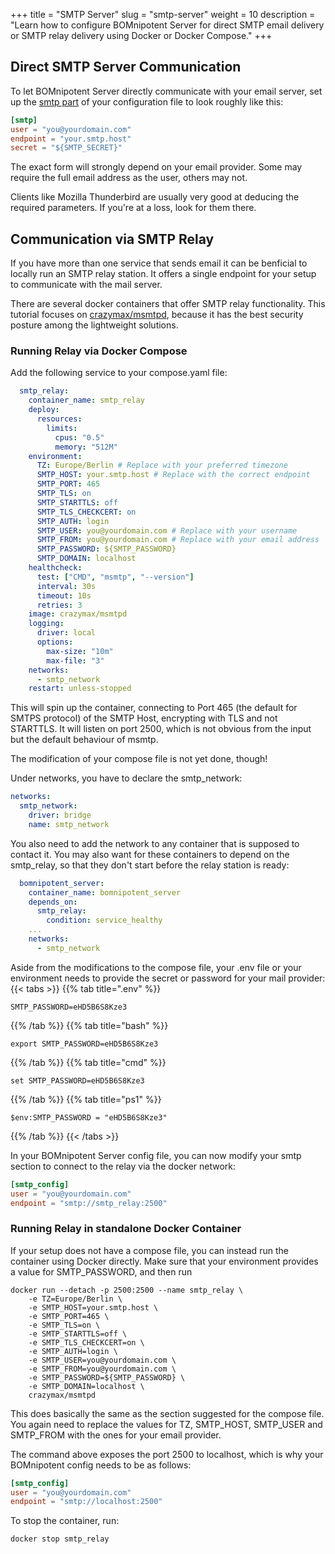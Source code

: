 +++
title = "SMTP Server"
slug = "smtp-server"
weight = 10
description = "Learn how to configure BOMnipotent Server for direct SMTP email delivery or SMTP relay delivery using Docker or Docker Compose."
+++

## Direct SMTP Server Communication

To let BOMnipotent Server directly communicate with your email server, set up the [smtp part](/server/configuration/required/smtp/) of your configuration file to look roughly like this:
```toml
[smtp]
user = "you@yourdomain.com"
endpoint = "your.smtp.host"
secret = "${SMTP_SECRET}"
```
The exact form will strongly depend on your email provider. Some may require the full email address as the user, others may not.

Clients like Mozilla Thunderbird are usually very good at deducing the required parameters. If you're at a loss, look for them there.

## Communication via SMTP Relay

If you have more than one service that sends email it can be benficial to locally run an SMTP relay station. It offers a single endpoint for your setup to communicate with the mail server.

There are several docker containers that offer SMTP relay functionality. This tutorial focuses on [crazymax/msmtpd](https://github.com/crazy-max/docker-msmtpd), because it has the best security posture among the lightweight solutions.

### Running Relay via Docker Compose

Add the following service to your compose.yaml file:
``` yaml
  smtp_relay:
    container_name: smtp_relay
    deploy:
      resources:
        limits:
          cpus: "0.5"
          memory: "512M"
    environment:
      TZ: Europe/Berlin # Replace with your preferred timezone
      SMTP_HOST: your.smtp.host # Replace with the correct endpoint
      SMTP_PORT: 465
      SMTP_TLS: on
      SMTP_STARTTLS: off
      SMTP_TLS_CHECKCERT: on
      SMTP_AUTH: login
      SMTP_USER: you@yourdomain.com # Replace with your username
      SMTP_FROM: you@yourdomain.com # Replace with your email address
      SMTP_PASSWORD: ${SMTP_PASSWORD}
      SMTP_DOMAIN: localhost
    healthcheck:
      test: ["CMD", "msmtp", "--version"]
      interval: 30s
      timeout: 10s
      retries: 3
    image: crazymax/msmtpd
    logging:
      driver: local
      options:
        max-size: "10m"
        max-file: "3"
    networks:
      - smtp_network
    restart: unless-stopped
```

This will spin up the container, connecting to Port 465 (the default for SMTPS protocol) of the SMTP Host, encrypting with TLS and not STARTTLS. It will listen on port 2500, which is not obvious from the input but the default behaviour of msmtp.

The modification of your compose file is not yet done, though!

Under networks, you have to declare the smtp_network:
``` yaml
networks:
  smtp_network:
    driver: bridge
    name: smtp_network
```

You also need to add the network to any container that is supposed to contact it. You may also want for these containers to depend on the smtp_relay, so that they don't start before the relay station is ready:
``` yaml
  bomnipotent_server:
    container_name: bomnipotent_server
    depends_on:
      smtp_relay:
        condition: service_healthy
    ...
    networks:
      - smtp_network
```

Aside from the modifications to the compose file, your .env file or your environment needs to provide the secret or password for your mail provider:
{{< tabs >}}
{{% tab title=".env" %}}
```
SMTP_PASSWORD=eHD5B6S8Kze3
```
{{% /tab %}}
{{% tab title="bash" %}}
```
export SMTP_PASSWORD=eHD5B6S8Kze3
```
{{% /tab %}}
{{% tab title="cmd" %}}
```
set SMTP_PASSWORD=eHD5B6S8Kze3
```
{{% /tab %}}
{{% tab title="ps1" %}}
```
$env:SMTP_PASSWORD = "eHD5B6S8Kze3"
```
{{% /tab %}}
{{< /tabs >}}

In your BOMnipotent Server config file, you can now modify your smtp section to connect to the relay via the docker network:
``` toml
[smtp_config]
user = "you@yourdomain.com"
endpoint = "smtp://smtp_relay:2500"
```

### Running Relay in standalone Docker Container

If your setup does not have a compose file, you can instead run the container using Docker directly. Make sure that your environment provides a value for SMTP_PASSWORD, and then run
```
docker run --detach -p 2500:2500 --name smtp_relay \
    -e TZ=Europe/Berlin \
    -e SMTP_HOST=your.smtp.host \
    -e SMTP_PORT=465 \
    -e SMTP_TLS=on \
    -e SMTP_STARTTLS=off \
    -e SMTP_TLS_CHECKCERT=on \
    -e SMTP_AUTH=login \
    -e SMTP_USER=you@yourdomain.com \
    -e SMTP_FROM=you@yourdomain.com \
    -e SMTP_PASSWORD=${SMTP_PASSWORD} \
    -e SMTP_DOMAIN=localhost \
    crazymax/msmtpd
```
This does basically the same as the section suggested for the compose file. You again need to replace the values for TZ, SMTP_HOST, SMTP_USER and SMTP_FROM  with the ones for your email provider.

The command above exposes the port 2500 to localhost, which is why your BOMnipotent config needs to be as follows:
``` toml
[smtp_config]
user = "you@yourdomain.com"
endpoint = "smtp://localhost:2500"
```

To stop the container, run:
```
docker stop smtp_relay
```
